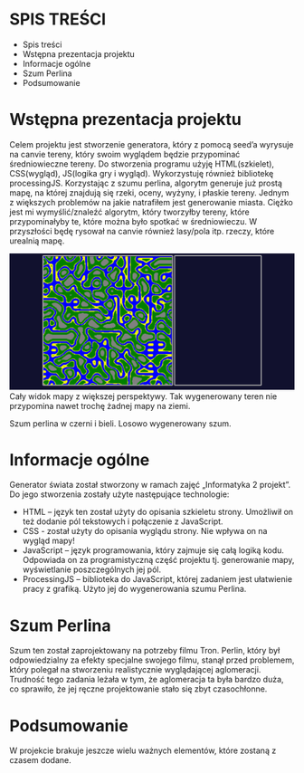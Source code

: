 # SPIS TREŚCI
- Spis treści
- Wstępna prezentacja projektu
- Informacje ogólne
- Szum Perlina
- Podsumowanie

# Wstępna prezentacja projektu
Celem projektu jest stworzenie generatora, który z pomocą seed’a wyrysuje na canvie tereny, który swoim wyglądem będzie przypominać średniowieczne tereny. Do stworzenia programu użyję HTML(szkielet), CSS(wygląd), JS(logika gry i wygląd). Wykorzystuję również bibliotekę processingJS. Korzystając z szumu perlina, algorytm generuje już prostą mapę, na której znajdują się rzeki, oceny, wyżyny, i płaskie tereny. Jednym z większych problemów na jakie natrafiłem jest generowanie miasta. Ciężko jest mi wymyślić/znaleźć algorytm, który tworzyłby tereny, które przypominałyby te, które można było spotkać w średniowieczu. W przyszłości będę rysował na canvie również lasy/pola itp. rzeczy, które urealnią mapę. 

![Mapa duża skala](screens/terrainFar.png?raw=true "Mapa duża skala")
Cały widok mapy z większej perspektywy. Tak wygenerowany teren nie przypomina nawet trochę żadnej mapy na ziemi.


Szum perlina w czerni i bieli.
Losowo wygenerowany szum.

# Informacje ogólne
 
Generator świata został stworzony w ramach zajęć „Informatyka 2 projekt”.
Do jego stworzenia zostały użyte następujące technologie:

- HTML – język ten został użyty do opisania szkieletu strony. Umożliwił on też dodanie pól tekstowych i połączenie <buton> z JavaScript.
- CSS  - został użyty do opisania wyglądu strony. Nie wpływa on na wygląd mapy!
- JavaScript – język programowania, który zajmuje się całą logiką kodu. Odpowiada on za programistyczną część projektu tj. generowanie mapy, wyświetlanie poszczególnych jej pól.
- ProcessingJS – biblioteka do JavaScript, której zadaniem jest ułatwienie pracy z grafiką. Użyto jej do wygenerowania szumu Perlina.

# Szum Perlina

Szum ten został zaprojektowany na potrzeby filmu Tron. Perlin, który był odpowiedzialny za efekty specjalne swojego filmu, stanął przed problemem, który polegał na stworzeniu realistycznie wyglądającej aglomeracji. Trudność tego zadania leżała w tym, że aglomeracja ta była bardzo duża, co sprawiło, że jej ręczne projektowanie stało się zbyt czasochłonne.

# Podsumowanie

W projekcie brakuje jeszcze wielu ważnych elementów, które zostaną z czasem dodane.
